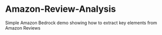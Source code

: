 # Amazon-Review-Analysis
Simple Amazon Bedrock demo showing how to extract key elements from Amazon Reviews
